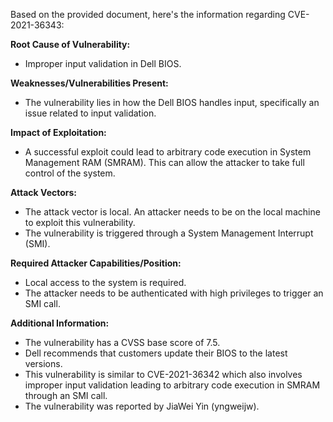 Based on the provided document, here's the information regarding CVE-2021-36343:

**Root Cause of Vulnerability:**
- Improper input validation in Dell BIOS.

**Weaknesses/Vulnerabilities Present:**
- The vulnerability lies in how the Dell BIOS handles input, specifically an issue related to input validation.

**Impact of Exploitation:**
- A successful exploit could lead to arbitrary code execution in System Management RAM (SMRAM). This can allow the attacker to take full control of the system.

**Attack Vectors:**
- The attack vector is local. An attacker needs to be on the local machine to exploit this vulnerability.
- The vulnerability is triggered through a System Management Interrupt (SMI).

**Required Attacker Capabilities/Position:**
- Local access to the system is required.
- The attacker needs to be authenticated with high privileges to trigger an SMI call.

**Additional Information:**
- The vulnerability has a CVSS base score of 7.5.
- Dell recommends that customers update their BIOS to the latest versions.
- This vulnerability is similar to CVE-2021-36342 which also involves improper input validation leading to arbitrary code execution in SMRAM through an SMI call.
- The vulnerability was reported by JiaWei Yin (yngweijw).